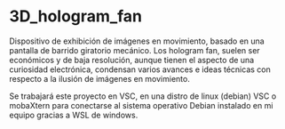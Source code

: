 # 3D_hologram_fan
Dispositivo de exhibición de imágenes en movimiento, basado en una pantalla de barrido giratorio mecánico. Los hologram fan, suelen ser económicos y de baja resolución, aunque tienen el aspecto de una curiosidad electrónica, condensan varios avances e ideas técnicas con respecto a la ilusión de imágenes en movimiento.

Se trabajará este proyecto en VSC, en una distro de linux (debian)
VSC o mobaXtern para conectarse al sistema operativo Debian instalado en mi equipo gracias a WSL de windows.

